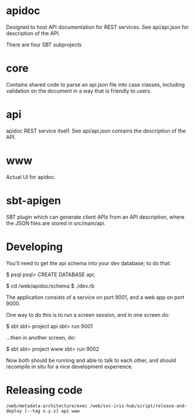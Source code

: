apidoc
======

Designed to host API documentation for REST services. See api/api.json for
description of the API.

There are four SBT subprojects

core
====

Contains shared code to parse an api.json file into case classes,
including validation on the document in a way that is friendly to
users.

api
===
apidoc REST service itself. See api/api.json contains the description
of the API.

www
===
Actual UI for apidoc.

sbt-apigen
==========
SBT plugin which can generate client APIs from an API description, where
the JSON files are stored in src/main/api.

Developing
==========

You'll need to get the api schema into your dev database; to do that:

$ psql
psql> CREATE DATABASE api;

$ cd /web/apidoc/schema
$ ./dev.rb

The application consists of a service on port 9001, and a web app on port 9000.

One way to do this is to run a screen session, and in one screen do:

  $ sbt
  sbt> project api
  sbt> run 9001

...then in another screen, do:

  $ sbt
  sbt> project www
  sbt> run 9002

Now both should be running and able to talk to each other, and should recompile
in situ for a nice development experience.

Releasing code
==============

    /web/metadata-architecture/exec /web/svc-iris-hub/script/release-and-deploy [--tag x.y.z] api www


